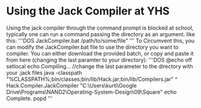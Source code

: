 # Using the Jack Compiler at YHS
 Using the jack compiler through the command prompt is blocked at school, typically one can run a command passing the directory as an argument. like this:
'''DOS
JackCompiler.bat /path/to/some/file"
'''
 To Circumvent this, you can modify the JackCompiler.bat file to use the directory you want to compiler. You can either download the provided batch, or copy and paste it from here (changing the last paramter to your directory):
'''DOS
@echo off
setlocal
echo Compiling...
//change the last parameter to the directory with your .jack files
java -classpath "%CLASSPATH%;bin/classes;bin/lib/Hack.jar;bin/lib/Compilers.jar" ^
  Hack.Compiler.JackCompiler "C:\Users\kurti\Google Drive\Programs\NAND2\Operating-System-Design\09\Square"
echo Complete.
popd
'''